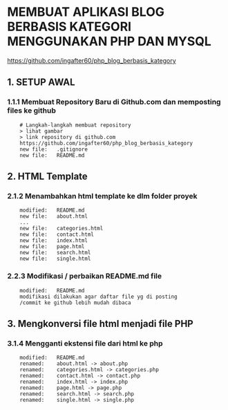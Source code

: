 # MEMBUAT APLIKASI BLOG BERBASIS KATEGORI MENGGUNAKAN PHP DAN MYSQL
https://github.com/ingafter60/php_blog_berbasis_kategory


## 1. SETUP AWAL

### 1.1.1 Membuat Repository Baru di Github.com dan memposting files ke github

		# Langkah-langkah membuat repository
		> lihat gambar
		> link repository di github.com
		https://github.com/ingafter60/php_blog_berbasis_kategory
        new file:   .gitignore
        new file:   README.md		


## 2. HTML Template

### 2.1.2 Menambahkan html template ke dlm folder proyek

        modified:   README.md
        new file:   about.html
        ...
        new file:   categories.html
        new file:   contact.html
        new file:   index.html
        new file:   page.html
        new file:   search.html
        new file:   single.html


### 2.2.3 Modifikasi / perbaikan README.md file

        modified:   README.md
        modifikasi dilakukan agar daftar file yg di posting
        /commit ke github lebih mudah dibaca

## 3. Mengkonversi file html menjadi file PHP

### 3.1.4 Mengganti ekstensi file dari html ke php

        modified:   README.md
        renamed:    about.html -> about.php
        renamed:    categories.html -> categories.php
        renamed:    contact.html -> contact.php
        renamed:    index.html -> index.php
        renamed:    page.html -> page.php
        renamed:    search.html -> search.php
        renamed:    single.html -> single.php


